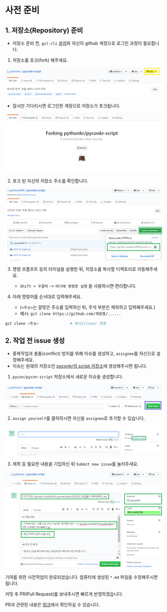 # 사전 준비

## 1. 저장소(Repository) 준비

* 저장소 준비 전, `git-cli` [설치](https://git-scm.com/)와 자신의 github 계정으로 로그인 과정이 필요합니다.

1. 저장소를 포크(fork) 해주세요.

<img src="./image/fork.png" alt="저장소 포크하기" style="zoom:60%;" />



* 잠시만 기다리시면 로그인한 계정으로 저장소가 포크됩니다.

<img src="./image/forking.png" alt="포크 중" style="zoom:60%;" />

  

2. 포크 된 자신의 저장소 주소를 확인합니다.

<img src="./image/check_address.png" alt="주소 확인" style="zoom:60%;" />



3. 명령 프롬프트 등의 터미널을 실행한 뒤, 저장소를 복사할 디렉토리로 이동해주세요.
   * `Shift + 우클릭` -> `여기에 명령창 실행` 을 사용하시면 편리합니다.



4. 아래 명령어를 순서대로 입력해주세요. 
   * (`<주소>`는 알맞은 주소를 입력하신 뒤, 주석 부분은 제외하고 입력해주세요.)
   * 예시: `git clone https://github.com/계정명/......`

```powershell
git clone <주소> 				# 복사(clone) 명령
```



## 2. 작업 전 issue 생성

* 중복작업과 충돌(conflict) 방지를 위해 이슈를 생성하고, `assignee`를 자신으로 설정해주세요.
* 이슈는 원래의 저장소인 [pyconkr의 script 저장소](https://github.com/pythonkr/pyconkr-script)에 생성해주시면 됩니다.



1. `pycon/pycon-script` 저장소에서 새로운 이슈을 생성합니다.

<img src="./image/new-issue.png" alt="이슈 생성" style="zoom:60%;" />

2. `assign yourself`를 클릭하시면 자신을 `assignee`로 추가할 수 있습니다.

<img src="./image/assign-yourself.png" alt="assignee 할당" style="zoom:60%;" />

3. 제목 등 필요한 내용을 기입하신 뒤 `Submit new issue`를 눌러주세요.

<img src="./image/example-complete.png" alt="예제" style="zoom:60%;" />





기여를 위한 사전작업이 완료되었습니다. 컴퓨터에 생성된 `*.md` 파일을 수정해주시면 됩니다.

커밋 후 PR(Pull Request)를 보내주시면 빠르게 반영하겠습니다.

PR과 관련된 내용은 [링크](./pr-guide.md)에서 확인하실 수 있습니다.

